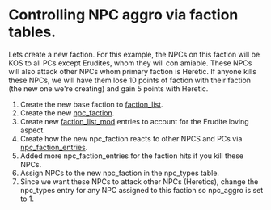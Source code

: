 # Controlling NPC aggro via faction tables.

Lets create a new faction.  For this example, the NPCs on this faction will be KOS to all PCs except Erudites, whom they will con amiable.  These NPCs will also attack other NPCs whom primary faction is Heretic.  If anyone kills these NPCs, we will have them lose 10 points of faction with their faction (the new one we're creating) and gain 5 points with Heretic.

1. Create the new base faction to [faction_list](https://github.com/EQEmu/Server/wiki/faction_list).
2. Create the new [npc_faction](https://github.com/EQEmu/Server/wiki/npc_faction).
3. Create new [faction_list_mod](https://github.com/EQEmu/Server/wiki/faction_list_mod) entries to account for the Erudite loving aspect.
4. Create how the new npc_faction reacts to other NPCS and PCs via [npc_faction_entries](https://github.com/EQEmu/Server/wiki/npc_faction_entries).
5. Added more npc_faction_entries for the faction hits if you kill these NPCs.
6. Assign NPCs to the new npc_faction in the npc_types table.
7. Since we want these NPCs to attack other NPCs (Heretics), change the npc_types entry for any NPC assigned to this faction so npc_aggro is set to 1.